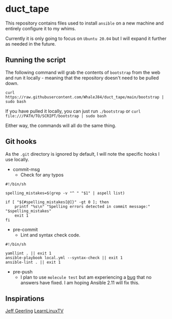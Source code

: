 # duct\_tape

This repository contains files used to install `ansible` on a new machine and entirely configure it to my whims.

Currently it is only going to focus on `Ubuntu 20.04` but I will expand it further as needed in the future.

## Running the script

The following command will grab the contents of `bootstrap` from the web and run it locally - meaning that the repository doesn't need to be pulled down.

`curl https://raw.githubusercontent.com/WhaleJ84/duct_tape/main/bootstrap | sudo bash`

If you have pulled it locally, you can just run `./bootstrap` or `curl file:///PATH/TO/SCRIPT/bootstrap | sudo bash`

Either way, the commands will all do the same thing.

## Git hooks

As the `.git` directory is ignored by default, I will note the specific hooks I use locally.

- commit-msg
	- Check for any typos
```
#!/bin/sh

spelling_mistakes=$(grep -v "^ " "$1" | aspell list)

if [ "${#spelling_mistakes[@]}" -gt 0 ]; then
    printf "%s\n" "Spelling errors detected in commit message:" "$spelling_mistakes"
    exit 1
fi
```

- pre-commit
	- Lint and syntax check code.
```
#!/bin/sh

yamllint . || exit 1
ansible-playbook local.yml --syntax-check || exit 1
ansible-lint . || exit 1
```

- pre-push
	- I plan to use `molecule test` but am experiencing a [bug](https://stackoverflow.com/questions/35176548/authentication-or-permission-failure-did-not-have-permissions-on-the-remote-di://stackoverflow.com/questions/35176548/authentication-or-permission-failure-did-not-have-permissions-on-the-remote-dir) that no answers have fixed.
I am hoping Ansible 2.11 will fix this.

## Inspirations

[Jeff Geerling](https://www.youtube.com/playlist?list=PL2_OBreMn7FqZkvMYt6ATmgC0KAGGJNAN)
[LearnLinuxTV](https://www.youtube.com/watch?v=gIDywsGBqf4)

